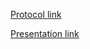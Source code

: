 <a href="https://docs.google.com/document/d/1eGkMmY4oOLq57Uy-_pZoNfYA-uOGWhFe/edit?usp=sharing&ouid=102802053814683331510&rtpof=true&sd=true">Protocol link</a>

<a href="https://docs.google.com/presentation/d/1bxgt9iKXLOaOb1DzrRcdht8gsU7mR9tO/edit?usp=sharing&ouid=102802053814683331510&rtpof=true&sd=true">Presentation link</a>
